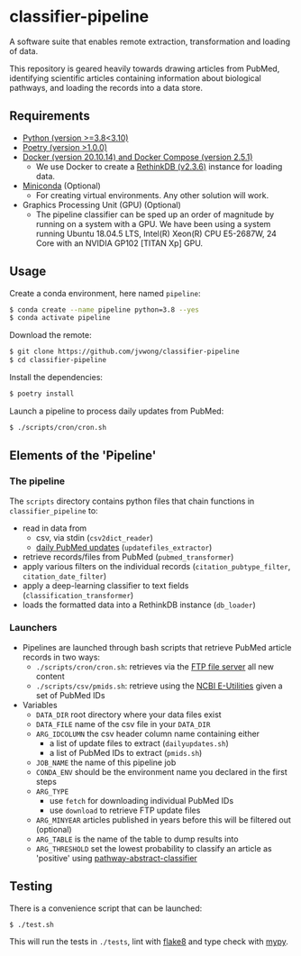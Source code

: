 # classifier-pipeline

A software suite that enables remote extraction, transformation and loading of data.

This repository is geared heavily towards drawing articles from PubMed, identifying scientific articles containing information about biological pathways, and loading the records into a data store.

## Requirements

- [Python (version >=3.8<3.10)](https://www.python.org/)
- [Poetry (version >1.0.0)](https://python-poetry.org/)
- [Docker (version 20.10.14) and Docker Compose (version 2.5.1)](https://www.docker.com/)
  - We use Docker to create a [RethinkDB (v2.3.6)](https://rethinkdb.com/) instance for loading data.
- [Miniconda](https://docs.conda.io/en/latest/miniconda.html) (Optional)
  - For creating virtual environments. Any other solution will work.
- Graphics Processing Unit (GPU) (Optional)
  - The pipeline classifier can be sped up an order of magnitude by running on a system with a GPU. We have been using a system running Ubuntu 18.04.5 LTS, Intel(R) Xeon(R) CPU E5-2687W, 24 Core with an NVIDIA GP102 [TITAN Xp] GPU.

## Usage

Create a conda environment, here named `pipeline`:

```bash
$ conda create --name pipeline python=3.8 --yes
$ conda activate pipeline
```

Download the remote:

```bash
$ git clone https://github.com/jvwong/classifier-pipeline
$ cd classifier-pipeline
```

Install the dependencies:

```bash
$ poetry install
```

Launch a pipeline to process daily updates from PubMed:

```bash
$ ./scripts/cron/cron.sh
```

## Elements of the 'Pipeline'

### The pipeline

The `scripts` directory contains python files that chain functions in `classifier_pipeline` to:
- read in data from
  - csv, via stdin (`csv2dict_reader`)
  - [daily PubMed updates](https://ftp.ncbi.nlm.nih.gov/pubmed/updatefiles/) (`updatefiles_extractor`)
- retrieve records/files from PubMed (`pubmed_transformer`)
- apply various filters on the individual records (`citation_pubtype_filter`, `citation_date_filter`)
- apply a deep-learning classifier to text fields (`classification_transformer`)
- loads the formatted data into a RethinkDB instance (`db_loader`)

### Launchers

- Pipelines are launched through bash scripts that retrieve PubMed article records in two ways:
    - `./scripts/cron/cron.sh`: retrieves via the [FTP file server](https://www.nlm.nih.gov/databases/download/pubmed_medline.html) all new content
    - `./scripts/csv/pmids.sh`: retrieve using the [NCBI E-Utilities](https://www.ncbi.nlm.nih.gov/books/NBK25499/) given a set of PubMed IDs
- Variables
    - `DATA_DIR` root directory where your data files exist
    - `DATA_FILE` name of the csv file in your `DATA_DIR`
    - `ARG_IDCOLUMN` the csv header column name containing either
        - a list of update files to extract (`dailyupdates.sh`)
        - a list of PubMed IDs to extract (`pmids.sh`)
    - `JOB_NAME` the name of this pipeline job
    - `CONDA_ENV` should be the environment name you declared in the first steps
    - `ARG_TYPE`
        - use `fetch` for downloading individual PubMed IDs
        - use `download` to retrieve FTP update files
    - `ARG_MINYEAR` articles published in years before this will be filtered out (optional)
    - `ARG_TABLE` is the name of the table to dump results into
    - `ARG_THRESHOLD` set the lowest probability to classify an article as 'positive' using [pathway-abstract-classifier](https://github.com/PathwayCommons/pathway-abstract-classifier/)

## Testing

There is a convenience script that can be launched:

```bash
$ ./test.sh
```

This will run the tests in `./tests`, lint with [flake8](https://flake8.pycqa.org/en/latest/) and type check with [mypy](http://mypy-lang.org/).


